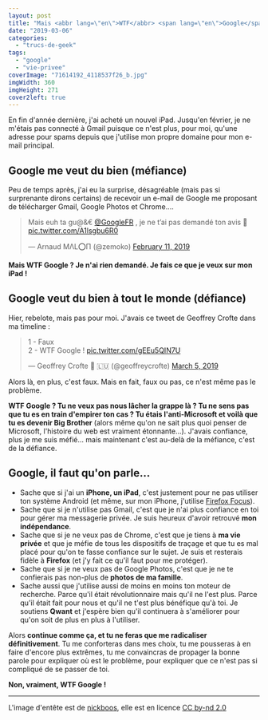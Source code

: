 ```yaml
---
layout: post
title: "Mais <abbr lang=\"en\">WTF</abbr> <span lang=\"en\">Google</span>&nbsp;?"
date: "2019-03-06"
categories: 
  - "trucs-de-geek"
tags: 
  - "google"
  - "vie-privee"
coverImage: "71614192_4118537f26_b.jpg"
imgWidth: 360
imgHeight: 271
cover2left: true
---
```


En fin d'année dernière, j'ai acheté un nouvel iPad. Jusqu'en février, je ne m'étais pas connecté à Gmail puisque ce n'est plus, pour moi, qu'une adresse pour spams depuis que j'utilise mon propre domaine pour mon e-mail principal.

## Google me veut du bien (méfiance)

Peu de temps après, j'ai eu la surprise, désagréable (mais pas si surprenante dirons certains) de recevoir un e-mail de Google me proposant de télécharger Gmail, Google Photos et Chrome....

<blockquote class="twitter-tweet" data-lang="en"><p lang="fr" dir="ltr">Mais euh ta gu@&amp;€ <a href="https://twitter.com/GoogleFR?ref_src=twsrc%5Etfw">@GoogleFR</a> , je ne t’ai pas demandé ton avis 🤬 <a href="https://t.co/A1lsgbu6R0">pic.twitter.com/A1lsgbu6R0</a></p>— Arnaud MΛL⭕П (@zemoko) <a href="https://twitter.com/zemoko/status/1095075844798726144?ref_src=twsrc%5Etfw">February 11, 2019</a></blockquote>

**Mais <abbr>WTF</abbr> Google ? Je n'ai rien demandé. Je fais ce que je veux sur mon iPad !**

## Google veut du bien à tout le monde (défiance)

Hier, rebelote, mais pas pour moi. J'avais ce tweet de Geoffrey Crofte dans ma timeline :

<blockquote class="twitter-tweet" data-lang="en"><p lang="fr" dir="ltr">1 - Faux<br>2 - WTF Google ! <a href="https://t.co/gEEu5QIN7U">pic.twitter.com/gEEu5QIN7U</a></p>— Geoffrey Crofte 🐲 🇱🇺 (@geoffreycrofte) <a href="https://twitter.com/geoffreycrofte/status/1102990625270579201?ref_src=twsrc%5Etfw">March 5, 2019</a></blockquote>

Alors là, en plus, c'est faux. Mais en fait, faux ou pas, ce n'est même pas le problème.

**WTF Google ? Tu ne veux pas nous lâcher la grappe là ? Tu ne sens pas que tu es en train d'empirer ton cas ? Tu étais l'anti-Microsoft et voilà que tu es devenir Big Brother** (alors même qu'on ne sait plus quoi penser de Microsoft, l'histoire du web est vraiment étonnante...). J'avais confiance, plus je me suis méfié... mais maintenant c'est au-delà de la méfiance, c'est de la défiance.

## Google, il faut qu'on parle...

- Sache que si j'ai un **iPhone, un iPad**, c'est justement pour ne pas utiliser ton système Android (et même, sur mon iPhone, j'utilise [Firefox Focus](/2016/11/firefox-focus-devient-un-navigateur-mais-continue-de-proteger-votre-vie-privee/)).
- Sache que si je n'utilise pas Gmail, c'est que je n'ai plus confiance en toi pour gérer ma messagerie privée. Je suis heureux d'avoir retrouvé **mon indépendance**.
- Sache que si je ne veux pas de Chrome, c'est que je tiens à **ma vie privée** et que je méfie de tous les dispositifs de traçage et que tu es mal placé pour qu'on te fasse confiance sur le sujet. Je suis et resterais fidèle à **Firefox** (et j'y fait ce qu'il faut pour me protéger).
- Sache que si je ne veux pas de Google Photos, c'est que je ne te confierais pas non-plus de **photos de ma famille**.
- Sache aussi que j'utilise aussi de moins en moins ton moteur de recherche. Parce qu'il était révolutionnaire mais qu'il ne l'est plus. Parce qu'il était fait pour nous et qu'il ne t'est plus bénéfique qu'à toi. Je soutiens **Qwant** et j'espère bien qu'il continuera à s'améliorer pour qu'on soit de plus en plus à l'utiliser.

Alors **continue comme ça, et tu ne feras que me radicaliser définitivement**. Tu me conforteras dans mes choix, tu me pousseras à en faire d'encore plus extrêmes, tu me convaincras de propager la bonne parole pour expliquer où est le problème, pour expliquer que ce n'est pas si compliqué de se passer de toi.

**Non, vraiment, WTF Google !**

* * *

L'image d'entête est de [nickboos](https://www.flickr.com/photos/53092886@N00), elle est en licence [CC by-nd 2.0](https://creativecommons.org/licenses/by-nd/2.0)

<script async src="https://platform.twitter.com/widgets.js" charset="utf-8"></script>
